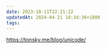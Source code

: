 ```yaml
---
date: 2023-10-11T22:21:22
updatedAt: 2024-04-21 18:34:36+1800
tags: 
---
```

https://tonsky.me/blog/unicode/